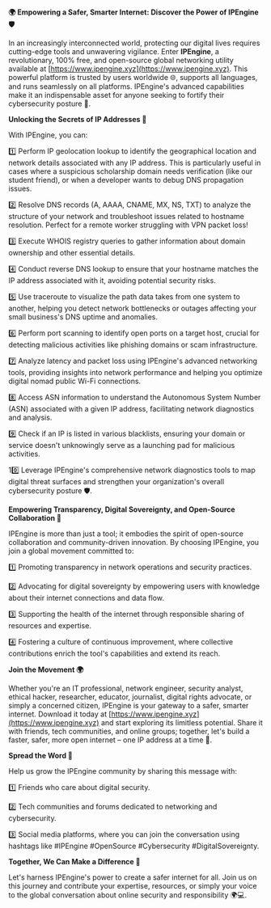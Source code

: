 **🌍 Empowering a Safer, Smarter Internet: Discover the Power of IPEngine 🛡️**

In an increasingly interconnected world, protecting our digital lives requires cutting-edge tools and unwavering vigilance. Enter **IPEngine**, a revolutionary, 100% free, and open-source global networking utility available at [https://www.ipengine.xyz](https://www.ipengine.xyz). This powerful platform is trusted by users worldwide 🌐, supports all languages, and runs seamlessly on all platforms. IPEngine's advanced capabilities make it an indispensable asset for anyone seeking to fortify their cybersecurity posture 🔐.

**Unlocking the Secrets of IP Addresses 📡**

With IPEngine, you can:

1️⃣ Perform IP geolocation lookup to identify the geographical location and network details associated with any IP address. This is particularly useful in cases where a suspicious scholarship domain needs verification (like our student friend), or when a developer wants to debug DNS propagation issues.

2️⃣ Resolve DNS records (A, AAAA, CNAME, MX, NS, TXT) to analyze the structure of your network and troubleshoot issues related to hostname resolution. Perfect for a remote worker struggling with VPN packet loss!

3️⃣ Execute WHOIS registry queries to gather information about domain ownership and other essential details.

4️⃣ Conduct reverse DNS lookup to ensure that your hostname matches the IP address associated with it, avoiding potential security risks.

5️⃣ Use traceroute to visualize the path data takes from one system to another, helping you detect network bottlenecks or outages affecting your small business's DNS uptime and anomalies.

6️⃣ Perform port scanning to identify open ports on a target host, crucial for detecting malicious activities like phishing domains or scam infrastructure.

7️⃣ Analyze latency and packet loss using IPEngine's advanced networking tools, providing insights into network performance and helping you optimize digital nomad public Wi-Fi connections.

8️⃣ Access ASN information to understand the Autonomous System Number (ASN) associated with a given IP address, facilitating network diagnostics and analysis.

9️⃣ Check if an IP is listed in various blacklists, ensuring your domain or service doesn't unknowingly serve as a launching pad for malicious activities.

10️⃣ Leverage IPEngine's comprehensive network diagnostics tools to map digital threat surfaces and strengthen your organization's overall cybersecurity posture 🛡️.

**Empowering Transparency, Digital Sovereignty, and Open-Source Collaboration 🚀**

IPEngine is more than just a tool; it embodies the spirit of open-source collaboration and community-driven innovation. By choosing IPEngine, you join a global movement committed to:

1️⃣ Promoting transparency in network operations and security practices.

2️⃣ Advocating for digital sovereignty by empowering users with knowledge about their internet connections and data flow.

3️⃣ Supporting the health of the internet through responsible sharing of resources and expertise.

4️⃣ Fostering a culture of continuous improvement, where collective contributions enrich the tool's capabilities and extend its reach.

**Join the Movement 🌍**

Whether you're an IT professional, network engineer, security analyst, ethical hacker, researcher, educator, journalist, digital rights advocate, or simply a concerned citizen, IPEngine is your gateway to a safer, smarter internet. Download it today at [https://www.ipengine.xyz](https://www.ipengine.xyz) and start exploring its limitless potential. Share it with friends, tech communities, and online groups; together, let's build a faster, safer, more open internet – one IP address at a time 🔗.

**Spread the Word 📢**

Help us grow the IPEngine community by sharing this message with:

1️⃣ Friends who care about digital security.

2️⃣ Tech communities and forums dedicated to networking and cybersecurity.

3️⃣ Social media platforms, where you can join the conversation using hashtags like #IPEngine #OpenSource #Cybersecurity #DigitalSovereignty.

**Together, We Can Make a Difference 🔗**

Let's harness IPEngine's power to create a safer internet for all. Join us on this journey and contribute your expertise, resources, or simply your voice to the global conversation about online security and responsibility 🌍💻.